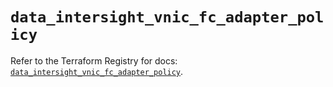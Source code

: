 # `data_intersight_vnic_fc_adapter_policy`

Refer to the Terraform Registry for docs: [`data_intersight_vnic_fc_adapter_policy`](https://registry.terraform.io/providers/ciscodevnet/intersight/1.0.71/docs/data-sources/vnic_fc_adapter_policy).
